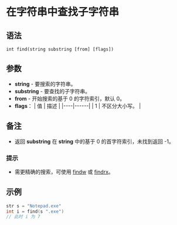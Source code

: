 # 在字符串中查找子字符串

## 语法
```
int find(string substring [from] [flags])
```

## 参数
- **string** - 要搜索的字符串。
- **substring** - 要查找的子字符串。
- **from** - 开始搜索的基于 0 的字符索引，默认 0。
- **flags**：
  | 值 | 描述 |
  |----|------|
  | 1 | 不区分大小写。 |

## 备注
- 返回 **substring** 在 **string** 中的基于 0 的首字符索引，未找到返回 -1。

### 提示
- 需更精确的搜索，可使用 [findw](IDP_FINDW.md) 或 [findrx](IDP_FINDRX.md)。

## 示例
```cpp
str s = "Notepad.exe"
int i = find(s ".exe")
// 此时 i 为 7
```